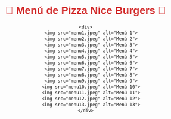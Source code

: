 <!DOCTYPE html>
<html lang="es">
<head>
    <meta charset="UTF-8">
    <meta name="viewport" content="width=device-width, initial-scale=1.0">
    <title>Menú - Pizza Nice Burgers</title>
    <style>
        body {
            font-family: Arial, sans-serif;
            text-align: center;
            margin: 40px;
        }
        h1 {
            color: #d32f2f;
        }
        div {
            margin: 20px 0;
        }
        img {
            width: 300px; /* Ajusta el tamaño */
            margin: 10px;
            border-radius: 10px;
            box-shadow: 2px 2px 10px rgba(0,0,0,0.3);
        }
    </style>
</head>
<body>
    <h1>🍕 Menú de Pizza Nice Burgers 🍔</h1>

    <div>
        <img src="menu1.jpeg" alt="Menú 1">
        <img src="menu2.jpeg" alt="Menú 2">
        <img src="menu3.jpeg" alt="Menú 3">
        <img src="menu4.jpeg" alt="Menú 4">
        <img src="menu5.jpeg" alt="Menú 5">
        <img src="menu6.jpeg" alt="Menú 6">
        <img src="menu7.jpeg" alt="Menú 7">
        <img src="menu8.jpeg" alt="Menú 8">
        <img src="menu9.jpeg" alt="Menú 9">
        <img src="menu10.jpeg" alt="Menú 10">
        <img src="menu11.jpeg" alt="Menú 11">
        <img src="menu12.jpeg" alt="Menú 12">
        <img src="menu13.jpeg" alt="Menú 13">
    </div>

</body>
</html>
